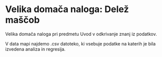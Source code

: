 # Velika domača naloga: Delež maščob

Velika domača naloga pri predmetu Uvod v odkrivanje znanj iz podatkov.

V data mapi najdemo .csv datoteko, ki vsebuje podatke na katerih je bila izvedena analiza in regresija.
